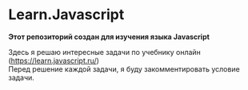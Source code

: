 # Learn.Javascript
**Этот репозиторий создан для изучения языка Javascript**

Здесь я решаю интересные задачи по учебнику онлайн (https://learn.javascript.ru/)<br>
Перед решение каждой задачи, я буду закомментировать условие задачи.
